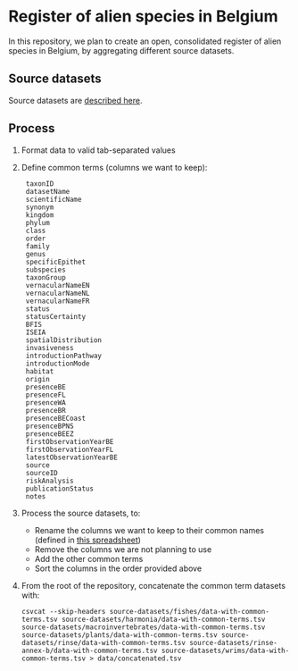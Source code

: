 # Register of alien species in Belgium

In this repository, we plan to create an open, consolidated register of alien species in Belgium, by aggregating different source datasets.

## Source datasets

Source datasets are [described here](source-datasets).

## Process

1. Format data to valid tab-separated values
2. Define common terms (columns we want to keep):

        taxonID
        datasetName
        scientificName
        synonym
        kingdom
        phylum
        class
        order
        family
        genus
        specificEpithet
        subspecies
        taxonGroup
        vernacularNameEN
        vernacularNameNL        
        vernacularNameFR
        status
        statusCertainty
        BFIS
        ISEIA
        spatialDistribution
        invasiveness
        introductionPathway
        introductionMode
        habitat
        origin
        presenceBE
        presenceFL
        presenceWA
        presenceBR
        presenceBECoast
        presenceBPNS
        presenceBEEZ
        firstObservationYearBE
        firstObservationYearFL
        latestObservationYearBE
        source
        sourceID
        riskAnalysis
        publicationStatus
        notes

3. Process the source datasets, to:

    * Rename the columns we want to keep to their common names (defined in [this spreadsheet](https://docs.google.com/spreadsheets/d/1KJX6QBhv2xmDffYtXGt6FHV41Pm_eQjcUrDqxZxouvQ/edit?ts=56c18641#gid=0))
    * Remove the columns we are not planning to use
    * Add the other common terms
    * Sort the columns in the order provided above

4. From the root of the repository, concatenate the common term datasets with:

    ```shell
    csvcat --skip-headers source-datasets/fishes/data-with-common-terms.tsv source-datasets/harmonia/data-with-common-terms.tsv source-datasets/macroinvertebrates/data-with-common-terms.tsv source-datasets/plants/data-with-common-terms.tsv source-datasets/rinse/data-with-common-terms.tsv source-datasets/rinse-annex-b/data-with-common-terms.tsv source-datasets/wrims/data-with-common-terms.tsv > data/concatenated.tsv
    ```
